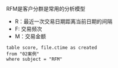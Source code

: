 RFM是客户分群是常用的分析模型
- R：最近一次交易日期距离当前日期的间隔
- F:  交易频次
- M：交易金额 



```dataview
table score, file.ctime as created 
from "02案例" 
where subject = "RFM"
```